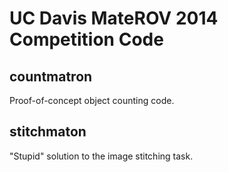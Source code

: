 UC Davis MateROV 2014 Competition Code
======================================

countmatron
-----------
Proof-of-concept object counting code.

stitchmaton
-----------
"Stupid" solution to the image stitching task.
